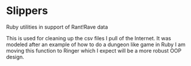 # Slippers
Ruby utilities in support of Rant!Rave data

This is used for cleaning up the csv files I pull of the Internet.
It was modeled after an example of how to do a dungeon like game in Ruby
I am moving this function to Ringer which I expect will be a more robust OOP design.
